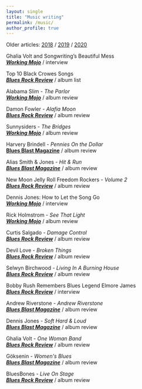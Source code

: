 ```yaml
---
layout: single
title: "Music writing"
permalink: /music/
author_profile: true
---
```

Older articles: [2018](https://steven.ovadia.org/music/2018) / [2019](https://steven.ovadia.org/music/2019) / [2020](https://steven.ovadia.org/music/2020)

Ghalia Volt and Songwriting’s Beautiful Mess    
[***Working Mojo***](https://www.workingmojo.com/ghalia-volt-and-songwritings-beautiful-mess/) / interview

Top 10 Black Crowes Songs    
[***Blues Rock Review***](https://bluesrockreview.com/2021/03/top-10-black-crowes-songs.html) / album list

Alabama Slim - *The Parlor*  
[***Working Mojo***](https://www.workingmojo.com/alabama-slim-brings-delightful-chaos-to-the-blues/) / album review

Damon Fowler - *Alafia Moon*  
[***Blues Rock Review***](https://bluesrockreview.com/2021/03/damon-fowler-alafia-moon-review.html) / album review

Sunnysiders - *The Bridges*  
[***Working Mojo***](https://www.workingmojo.com/sunnysiders-bridges-review/) / album review

Harvery Brindell - *Pennies On the Dollar*  
[**Blues Blast Magazine**](https://www.bluesblastmagazine.com/harvey-brindell-pennies-on-the-dollar-album-review/) / album review

Alias Smith & Jones - *Hit & Run*  
[***Blues Blast Magazine***](https://www.bluesblastmagazine.com/alias-smith-jones-hit-run-album-review/) / album review

New Moon Jelly Roll Freedom Rockers - *Volume 2*  
[***Blues Rock Review***](https://bluesrockreview.com/2021/03/new-moon-jelly-roll-freedom-rockers-vol-2-review.html) / album review

Dennis Jones: How to Let the Song Go  
[***Working Mojo***](https://www.workingmojo.com/dennis-jones-how-to-let-the-song-go/) / interview

Rick Holmstrom - *See That Light*  
[***Working Mojo***](https://www.workingmojo.com/rick-holmstrom-keeps-the-garage-clean/) / album review

Curtis Salgado - *Damage Control*  
[***Blues Rock Review***](https://bluesrockreview.com/2021/02/curtis-salgado-damage-control-review.html) / album review

Devil Love - *Broken Things*  
[***Blues Rock Review***](https://bluesrockreview.com/2021/02/devil-love-broken-things-review.html) / album review

Selwyn Birchwood - *Living In A Burning House*  
[***Blues Rock Review***](https://bluesrockreview.com/2021/02/selwyn-birchwood-living-in-a-burning-house-review.html) / album review

Bobby Rush Remembers Blues Legend Elmore James  
[***Blues Rock Review***](https://bluesrockreview.com/2021/01/bobby-rush-remembers-blues-legend-elmore-james.html) / interview

Andrew Riverstone - *Andrew Riverstone*  
[***Blues Blast Magazine***](http://www.bluesblastmagazine.com/andrew-riverstone-andrew-riverstone-album-review/) / album review

Dennis Jones - *Soft Hard & Loud*  
[***Blues Blast Magazine***](http://www.bluesblastmagazine.com/dennis-jones-soft-hard-loud-album-review/) / album review

Ghalia Volt - *One Woman Band*  
[***Blues Rock Review***](https://bluesrockreview.com/2021/01/ghalia-volt-one-woman-band-review.html) / album review

Göksenin - *Women's Blues*  
[***Blues Blast Magazine***](http://www.bluesblastmagazine.com/goksenin-womens-blues-album-review/) / album review

BluesBones - *Live On Stage*  
[***Blues Rock Review***](https://bluesrockreview.com/2021/01/the-bluesbones-live-on-stage-review.html) / album review